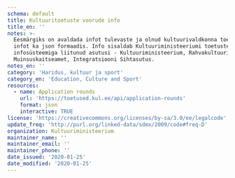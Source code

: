 ```yaml
---
schema: default
title: Kultuuritoetuste voorude info
title_en: ''
notes: >-
  Eesmärgiks on avaldada infot tulevaste ja olnud kultuurivaldkonna toetuste
  infot ka json formaadis. Info sisaldab Kultuuriministeeriumi toetuste
  infosüsteemiga liitunud asutusi - Kultuuriministeerium, Rahvakultuuri Keskus,
  Muinsuskaitseamet, Integratsiooni Sihtasutus.
notes_en: ''
category: 'Haridus, kultuur ja sport'
category_en: 'Education, Culture and Sport'
resources:
  - name: Application rounds
    url: 'https://toetused.kul.ee/api/application-rounds'
    format: json
    interactive: TRUE
license: 'https://creativecommons.org/licenses/by-sa/3.0/ee/legalcode'
update_freq: 'http://purl.org/linked-data/sdmx/2009/code#freq-D'
organization: Kultuuriministeerium
maintainer_name: ''
maintainer_email: ''
maintainer_phone: ''
date_issued: '2020-01-25'
date_modified: '2020-01-25'
---
```

